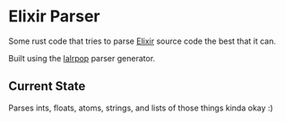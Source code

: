 # Elixir Parser

Some rust code that tries to parse [Elixir](https://elixir-lang.org/) source code the best that it can.

Built using the [lalrpop](https://github.com/lalrpop/lalrpop) parser generator.

## Current State

Parses ints, floats, atoms, strings, and lists of those things kinda okay :)
